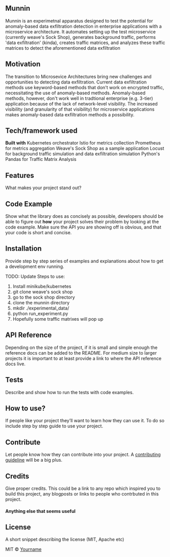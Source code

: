 ## Munnin
Munnin is an experimetnal apparatus designed to test the potential for anomaly-based data exfiltration detection in enterprise applications with a microservice architecture. It automates setting up the test microservice (currently weave's Sock Shop), generates background traffic, performs 'data exfiltration' (kinda), creates traffic matrices, and analyzes these traffic matrices to detect the aforementioned data exfiltration

## Motivation
The transition to Microsevice Architectures bring new challenges and opportunities to detecting data exfiltration. Current data exfiltration methods use keyword-based methods that don't work on encrypted traffic, necessitating the use of anomaly-based methods. Anomaly-based methods, however, don't work well in tradtional enterprise (e.g. 3-tier) application because of the lack of network-level visibility. The increased visibility (and granularity of that visibility) for microservice applications makes anomaly-based data exfiltration methods a possibility.

 ## Tech/framework used

<b>Built with</b>
Kubernetes orchestrator
Istio for metrics collection
Prometheus for metrics aggregation
Weave's Sock Shop as a sample application
Locust for background traffic simulation and data exfiltration simulation
Python's Pandas for Traffic Matrix Analysis

## Features
What makes your project stand out?

## Code Example
Show what the library does as concisely as possible, developers should be able to figure out **how** your project solves their problem by looking at the code example. Make sure the API you are showing off is obvious, and that your code is short and concise.

## Installation
Provide step by step series of examples and explanations about how to get a development env running.

TODO: Update
Steps to use:
1. Install minikube/kubernetes
2. git clone weave's sock shop
3. go to the sock shop directory
4. clone the munnin directory
5. mkdir ./experimental_data/
6. python run_experiment.py
7. Hopefully some traffic matrixes will pop up

## API Reference

Depending on the size of the project, if it is small and simple enough the reference docs can be added to the README. For medium size to larger projects it is important to at least provide a link to where the API reference docs live.

## Tests
Describe and show how to run the tests with code examples.

## How to use?
If people like your project they’ll want to learn how they can use it. To do so include step by step guide to use your project.

## Contribute

Let people know how they can contribute into your project. A [contributing guideline](https://github.com/zulip/zulip-electron/blob/master/CONTRIBUTING.md) will be a big plus.

## Credits
Give proper credits. This could be a link to any repo which inspired you to build this project, any blogposts or links to people who contrbuted in this project. 

#### Anything else that seems useful

## License
A short snippet describing the license (MIT, Apache etc)

MIT © [Yourname]()
